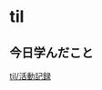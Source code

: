# til

## 今日学んだこと

[til/活動記録](https://github.com/tokiohamamatsu/til/blob/master/%E6%B4%BB%E5%8B%95%E8%A8%98%E9%8C%B2/2023/10/31.md)